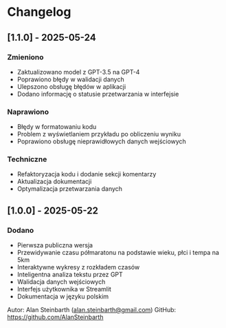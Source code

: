 # Changelog

## [1.1.0] - 2025-05-24

### Zmieniono
- Zaktualizowano model z GPT-3.5 na GPT-4
- Poprawiono błędy w walidacji danych
- Ulepszono obsługę błędów w aplikacji
- Dodano informację o statusie przetwarzania w interfejsie

### Naprawiono
- Błędy w formatowaniu kodu
- Problem z wyświetlaniem przykładu po obliczeniu wyniku
- Poprawiono obsługę nieprawidłowych danych wejściowych

### Techniczne
- Refaktoryzacja kodu i dodanie sekcji komentarzy
- Aktualizacja dokumentacji
- Optymalizacja przetwarzania danych

## [1.0.0] - 2025-05-22

### Dodano
- Pierwsza publiczna wersja
- Przewidywanie czasu półmaratonu na podstawie wieku, płci i tempa na 5km
- Interaktywne wykresy z rozkładem czasów
- Inteligentna analiza tekstu przez GPT
- Walidacja danych wejściowych
- Interfejs użytkownika w Streamlit
- Dokumentacja w języku polskim

Autor: Alan Steinbarth (alan.steinbarth@gmail.com)
GitHub: https://github.com/AlanSteinbarth
